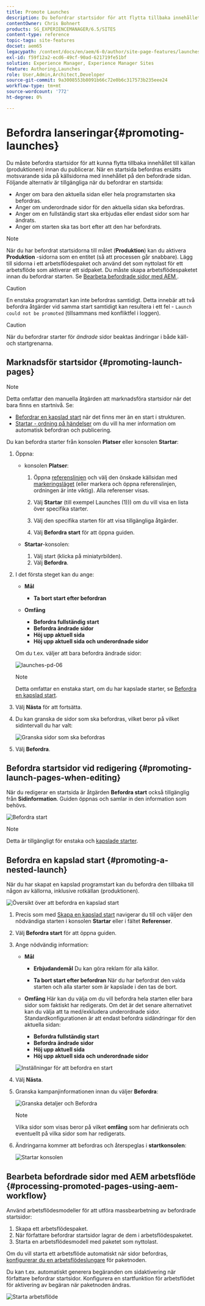 ```yaml
---
title: Promote Launches
description: Du befordrar startsidor för att flytta tillbaka innehållet till källan (produktionen) före publicering.
contentOwner: Chris Bohnert
products: SG_EXPERIENCEMANAGER/6.5/SITES
content-type: reference
topic-tags: site-features
docset: aem65
legacypath: /content/docs/en/aem/6-0/author/site-page-features/launches
exl-id: f59f12a2-ecd6-49cf-90ad-621719fe51bf
solution: Experience Manager, Experience Manager Sites
feature: Authoring,Launches
role: User,Admin,Architect,Developer
source-git-commit: 9a3008553b8091b66c72e0b6c317573b235eee24
workflow-type: tm+mt
source-wordcount: '772'
ht-degree: 0%

---
```


# Befordra lanseringar{#promoting-launches}

Du måste befordra startsidor för att kunna flytta tillbaka innehållet till källan (produktionen) innan du publicerar. När en startsida befordras ersätts motsvarande sida på källsidorna med innehållet på den befordrade sidan. Följande alternativ är tillgängliga när du befordrar en startsida:

* Anger om bara den aktuella sidan eller hela programstarten ska befordras.
* Anger om underordnade sidor för den aktuella sidan ska befordras.
* Anger om en fullständig start ska erbjudas eller endast sidor som har ändrats.
* Anger om starten ska tas bort efter att den har befordrats.

>[!NOTE]
>
>När du har befordrat startsidorna till målet (**Produktion**) kan du aktivera **Produktion** -sidorna som en entitet (så att processen går snabbare). Lägg till sidorna i ett arbetsflödespaket och använd det som nyttolast för ett arbetsflöde som aktiverar ett sidpaket. Du måste skapa arbetsflödespaketet innan du befordrar starten. Se [Bearbeta befordrade sidor med AEM ](#processing-promoted-pages-using-aem-workflow).

>[!CAUTION]
>
>En enstaka programstart kan inte befordras samtidigt. Detta innebär att två befordra åtgärder vid samma start samtidigt kan resultera i ett fel - `Launch could not be promoted` (tillsammans med konfliktfel i loggen).

>[!CAUTION]
>
>När du befordrar starter för *ändrade* sidor beaktas ändringar i både käll- och startgrenarna.

## Marknadsför startsidor {#promoting-launch-pages}

>[!NOTE]
>
>Detta omfattar den manuella åtgärden att marknadsföra startsidor när det bara finns en startnivå. Se:
>
>* [Befordrar en kapslad start](#promoting-a-nested-launch) när det finns mer än en start i strukturen.
>* [Startar - ordning på händelser](/help/sites-authoring/launches.md#launches-the-order-of-events) om du vill ha mer information om automatisk befordran och publicering.
>

Du kan befordra starter från konsolen **Platser** eller konsolen **Startar**:

1. Öppna:

   * konsolen **Platser**:

      1. Öppna [referenslinjen](/help/sites-authoring/author-environment-tools.md#showingpagereferences) och välj den önskade källsidan med [markeringsläget](/help/sites-authoring/basic-handling.md) (eller markera och öppna referenslinjen, ordningen är inte viktig). Alla referenser visas.

      1. Välj **Startar** (till exempel Launches (1))) om du vill visa en lista över specifika starter.
      1. Välj den specifika starten för att visa tillgängliga åtgärder.
      1. Välj **Befordra start** för att öppna guiden.

   * **Startar**-konsolen:

      1. Välj start (klicka på miniatyrbilden).
      1. Välj **Befordra**.

1. I det första steget kan du ange:

   * **Mål**

      * **Ta bort start efter befordran**

   * **Omfång**

      * **Befordra fullständig start**
      * **Befordra ändrade sidor**
      * **Höj upp aktuell sida**
      * **Höj upp aktuell sida och underordnade sidor**

   Om du t.ex. väljer att bara befordra ändrade sidor:

   ![launches-pd-06](assets/launches-pd-06.png)

   >[!NOTE]
   >
   >Detta omfattar en enstaka start, om du har kapslade starter, se [Befordra en kapslad start](#promoting-a-nested-launch).

1. Välj **Nästa** för att fortsätta.
1. Du kan granska de sidor som ska befordras, vilket beror på vilket sidintervall du har valt:

   ![Granska sidor som ska befordras](assets/chlimage_1-102.png)

1. Välj **Befordra**.

## Befordra startsidor vid redigering {#promoting-launch-pages-when-editing}

När du redigerar en startsida är åtgärden **Befordra start** också tillgänglig från **Sidinformation**. Guiden öppnas och samlar in den information som behövs.

![Befordra start](assets/chlimage_1-103.png)

>[!NOTE]
>
>Detta är tillgängligt för enstaka och [kapslade starter](#promoting-a-nested-launch).

## Befordra en kapslad start {#promoting-a-nested-launch}

När du har skapat en kapslad programstart kan du befordra den tillbaka till någon av källorna, inklusive rotkällan (produktionen).

![Översikt över att befordra en kapslad start](assets/chlimage_1-104.png)

1. Precis som med [Skapa en kapslad start](#creatinganestedlaunchlaunchwithinalaunch) navigerar du till och väljer den nödvändiga starten i konsolen **Startar** eller i fältet **Referenser**.
1. Välj **Befordra start** för att öppna guiden.

1. Ange nödvändig information:

   * **Mål**

      * **Erbjudandemål**
Du kan göra reklam för alla källor.

      * **Ta bort start efter befordran**
När du har befordrat den valda starten och alla starter som är kapslade i den tas de bort.

   * **Omfång**
Här kan du välja om du vill befordra hela starten eller bara sidor som faktiskt har redigerats. Om det är det senare alternativet kan du välja att ta med/exkludera underordnade sidor. Standardkonfigurationen är att endast befordra sidändringar för den aktuella sidan:

      * **Befordra fullständig start**
      * **Befordra ändrade sidor**
      * **Höj upp aktuell sida**
      * **Höj upp aktuell sida och underordnade sidor**

   ![Inställningar för att befordra en start](assets/chlimage_1-105.png)

1. Välj **Nästa**.
1. Granska kampanjinformationen innan du väljer **Befordra**:

   ![Granska detaljer och Befordra](assets/chlimage_1-106.png)

   >[!NOTE]
   >
   >Vilka sidor som visas beror på vilket **omfång** som har definierats och eventuellt på vilka sidor som har redigerats.

1. Ändringarna kommer att befordras och återspeglas i **startkonsolen**:

   ![Startar konsolen](assets/chlimage_1-107.png)

## Bearbeta befordrade sidor med AEM arbetsflöde {#processing-promoted-pages-using-aem-workflow}

Använd arbetsflödesmodeller för att utföra massbearbetning av befordrade startsidor:

1. Skapa ett arbetsflödespaket.
1. När författare befordrar startsidor lagrar de dem i arbetsflödespaketet.
1. Starta en arbetsflödesmodell med paketet som nyttolast.

Om du vill starta ett arbetsflöde automatiskt när sidor befordras, [konfigurerar du en arbetsflödeslungare](/help/sites-administering/workflows-starting.md#workflows-launchers) för paketnoden.

Du kan t.ex. automatiskt generera begäranden om sidaktivering när författare befordrar startsidor. Konfigurera en startfunktion för arbetsflödet för aktivering av begäran när paketnoden ändras.

![Starta arbetsflöde](assets/chlimage_1-108.png)
